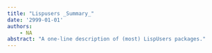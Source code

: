 ```yaml
---
title: "Lispusers _Summary_"
date: '2999-01-01'
authors: 
    - NA
abstract: "A one-line description of (most) LispUsers packages."
---
```


